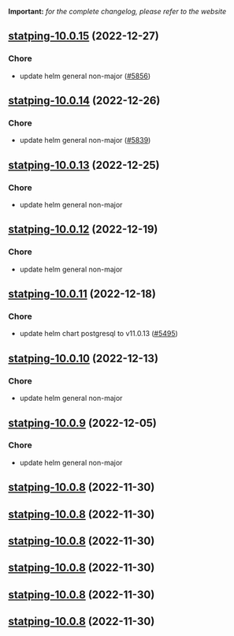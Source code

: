 **Important:**
*for the complete changelog, please refer to the website*




## [statping-10.0.15](https://github.com/truecharts/charts/compare/statping-10.0.14...statping-10.0.15) (2022-12-27)

### Chore

- update helm general non-major ([#5856](https://github.com/truecharts/charts/issues/5856))
  
  


## [statping-10.0.14](https://github.com/truecharts/charts/compare/statping-ng-2.0.5...statping-10.0.14) (2022-12-26)

### Chore

- update helm general non-major ([#5839](https://github.com/truecharts/charts/issues/5839))
  
  


## [statping-10.0.13](https://github.com/truecharts/charts/compare/statping-10.0.12...statping-10.0.13) (2022-12-25)

### Chore

- update helm general non-major
  
  


## [statping-10.0.12](https://github.com/truecharts/charts/compare/statping-10.0.11...statping-10.0.12) (2022-12-19)

### Chore

- update helm general non-major
  
  


## [statping-10.0.11](https://github.com/truecharts/charts/compare/statping-10.0.10...statping-10.0.11) (2022-12-18)

### Chore

- update helm chart postgresql to v11.0.13 ([#5495](https://github.com/truecharts/charts/issues/5495))
  
  


## [statping-10.0.10](https://github.com/truecharts/charts/compare/statping-10.0.9...statping-10.0.10) (2022-12-13)

### Chore

- update helm general non-major
  
  


## [statping-10.0.9](https://github.com/truecharts/charts/compare/statping-ng-2.0.2...statping-10.0.9) (2022-12-05)

### Chore

- update helm general non-major
  
  


## [statping-10.0.8](https://github.com/truecharts/charts/compare/statping-10.0.6...statping-10.0.8) (2022-11-30)




## [statping-10.0.8](https://github.com/truecharts/charts/compare/statping-10.0.6...statping-10.0.8) (2022-11-30)




## [statping-10.0.8](https://github.com/truecharts/charts/compare/statping-10.0.6...statping-10.0.8) (2022-11-30)




## [statping-10.0.8](https://github.com/truecharts/charts/compare/statping-10.0.6...statping-10.0.8) (2022-11-30)




## [statping-10.0.8](https://github.com/truecharts/charts/compare/statping-10.0.6...statping-10.0.8) (2022-11-30)




## [statping-10.0.8](https://github.com/truecharts/charts/compare/statping-10.0.6...statping-10.0.8) (2022-11-30)




